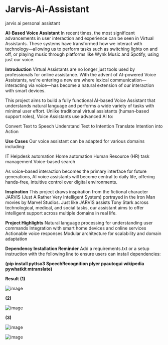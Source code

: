 # Jarvis-Ai-Assistant
jarvis ai personal assistant



**AI-Based Voice Assistant**
In recent times, the most significant advancements in user interaction and experience can be seen in Virtual Assistants. These systems have transformed how we interact with technology—allowing us to perform tasks such as switching lights on and off, or playing music through platforms like Wynk Music and Spotify, using just our voice.

**Introduction**
Virtual Assistants are no longer just tools used by professionals for online assistance. With the advent of AI-powered Voice Assistants, we're entering a new era where lexical communication—interacting via voice—has become a natural extension of our interaction with smart devices.

This project aims to build a fully functional AI-based Voice Assistant that understands natural language and performs a wide variety of tasks with minimal user effort. Unlike traditional virtual assistants (human-based support roles), Voice Assistants use advanced AI to:

Convert Text to Speech
Understand Text to Intention
Translate Intention into Action

**Use Cases**
Our voice assistant can be adapted for various domains including:

IT Helpdesk automation
Home automation
Human Resource (HR) task management
Voice-based search

As voice-based interaction becomes the primary interface for future generations, AI voice assistants will become central to daily life, offering hands-free, intuitive control over digital environments.

**Inspiration**
This project draws inspiration from the fictional character JARVIS (Just A Rather Very Intelligent System) portrayed in the Iron Man movies by Marvel Studios. Just like JARVIS assists Tony Stark across technological, medical, and social tasks, our assistant aims to offer intelligent support across multiple domains in real life.

**Project Highlights**
Natural language processing for understanding user commands
Integration with smart home devices and online services
Actionable voice responses
Modular architecture for scalability and domain adaptation


**Dependency Installation Reminder**
Add a requirements.txt or a setup instruction with the following line to ensure users can install dependencies:

**(pip install pyttsx3 SpeechRecognition plyer pyautogui wikipedia pywhatkit mtranslate)**


**Result**
**(1)**

![image](https://github.com/user-attachments/assets/6bbce676-039c-4b55-84d9-0c6678145f91)

**(2)**



![image](https://github.com/user-attachments/assets/d479e12b-e48d-49ac-8be5-fb18917b81e5)

**(3)**

![image](https://github.com/user-attachments/assets/74c203de-89c6-4821-8e03-120bea3d57c5)


![image](https://github.com/user-attachments/assets/f990d9b0-5b93-4811-be0a-928cd7f56ca0)
